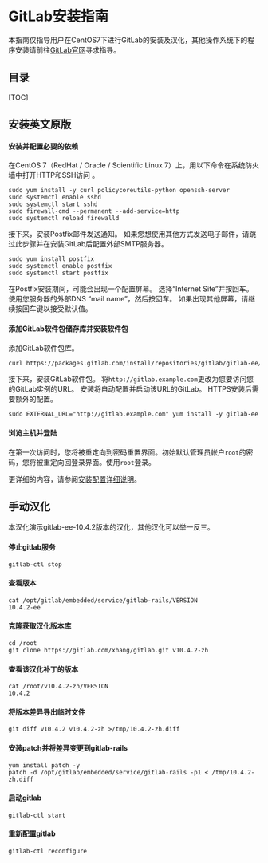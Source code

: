 # GitLab安装指南

本指南仅指导用户在CentOS7下进行GitLab的安装及汉化，其他操作系统下的程序安装请前往[GitLab官网](https://about.gitlab.com/installation/)寻求指导。

## 目录

[TOC]



## 安装英文原版

#### 安装并配置必要的依赖

在CentOS 7（RedHat / Oracle / Scientific Linux 7）上，用以下命令在系统防火墙中打开HTTP和SSH访问	。

```shell
sudo yum install -y curl policycoreutils-python openssh-server
sudo systemctl enable sshd
sudo systemctl start sshd
sudo firewall-cmd --permanent --add-service=http
sudo systemctl reload firewalld
```

接下来，安装Postfix邮件发送通知。 如果您想使用其他方式发送电子邮件，请跳过此步骤并在安装GitLab后配置外部SMTP服务器。

```shell
sudo yum install postfix
sudo systemctl enable postfix
sudo systemctl start postfix
```

在Postfix安装期间，可能会出现一个配置屏幕。 选择“Internet Site”并按回车。 使用您服务器的外部DNS “mail name”，然后按回车。 如果出现其他屏幕，请继续按回车键以接受默认值。

#### 添加GitLab软件包储存库并安装软件包

添加GitLab软件包库。

```bash
curl https://packages.gitlab.com/install/repositories/gitlab/gitlab-ee/script.rpm.sh | sudo bash
```

接下来，安装GitLab软件包。 将`http://gitlab.example.com`更改为您要访问您的GitLab实例的URL。 安装将自动配置并启动该URL的GitLab。 HTTPS安装后需要额外的配置。

```shell
sudo EXTERNAL_URL="http://gitlab.example.com" yum install -y gitlab-ee
```
#### 浏览主机并登陆

在第一次访问时，您将被重定向到密码重置界面。初始默认管理员帐户`root`的密码，您将被重定向回登录界面。使用`root`登录。

更详细的内容，请参阅[安装配置详细说明](https://docs.gitlab.com/omnibus/README.html#installation-and-configuration-using-omnibus-package)。

## 手动汉化

本汉化演示gitlab-ee-10.4.2版本的汉化，其他汉化可以举一反三。

#### 停止gitlab服务

```shell
gitlab-ctl stop
```
#### 查看版本

```shell
cat /opt/gitlab/embedded/service/gitlab-rails/VERSION
10.4.2-ee
```


#### 克隆获取汉化版本库

```shell
cd /root
git clone https://gitlab.com/xhang/gitlab.git v10.4.2-zh
```

#### 查看该汉化补丁的版本

```shell
cat /root/v10.4.2-zh/VERSION
10.4.2
```

#### 将版本差异导出临时文件

```shell
git diff v10.4.2 v10.4.2-zh >/tmp/10.4.2-zh.diff
```

#### 安装patch并将差异变更到gitlab-rails

```shell
yum install patch -y
patch -d /opt/gitlab/embedded/service/gitlab-rails -p1 < /tmp/10.4.2-zh.diff
```

#### 启动gitlab

```shell
gitlab-ctl start
```

#### 重新配置gitlab

```shell
gitlab-ctl reconfigure
```